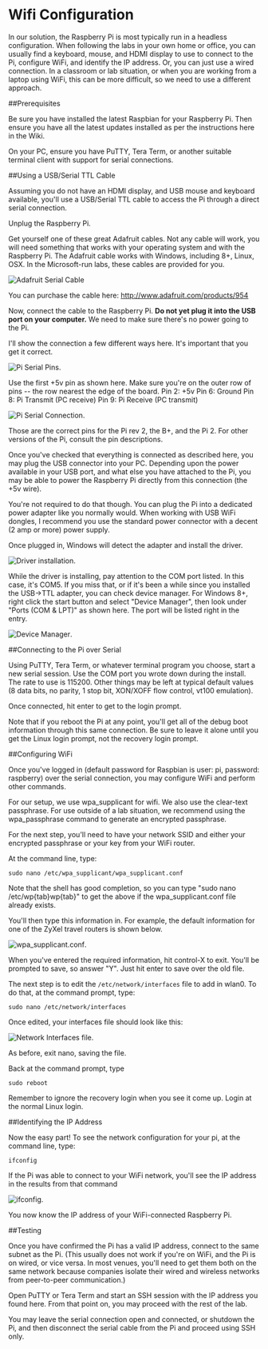# Wifi Configuration #
In our solution, the Raspberry Pi is most typically run in a headless configuration. When following the labs in your own home or office, you can usually find a keyboard, mouse, and HDMI display to use to connect to the Pi, configure WiFi, and identify the IP address. Or, you can just use a wired connection. In a classroom or lab situation, or when you are working from a laptop using WiFi, this can be more difficult, so we need to use a different approach.

##Prerequisites

Be sure you have installed the latest Raspbian for your Raspberry Pi. Then ensure you have all the latest updates installed as per the instructions here in the Wiki.

On your PC, ensure you have PuTTY, Tera Term, or another suitable terminal client with support for serial connections.

##Using a USB/Serial TTL Cable

Assuming you do not have an HDMI display, and USB mouse and keyboard available, you'll use a USB/Serial TTL cable to access the Pi through a direct serial connection. 

Unplug the Raspberry Pi.

Get yourself one of these great Adafruit cables. Not any cable will work, you will need something that works with your operating system and with the Raspberry Pi. The Adafruit cable works with Windows, including 8+, Linux, OSX. In the Microsoft-run labs, these cables are provided for you.

![Adafruit Serial Cable](AdafruitUSBSerialCable.png)

You can purchase the cable here: http://www.adafruit.com/products/954

Now, connect the cable to the Raspberry Pi. **Do not yet plug it into the USB port on your computer.** We need to make sure there's no power going to the Pi.

I'll show the connection a few different ways here. It's important that you get it correct.

![Pi Serial Pins](PISerialPinout.png).
 
Use the first +5v pin as shown here. Make sure you're on the outer row of pins -- the row nearest the edge of the board.
Pin 2: +5v
Pin 6: Ground
Pin 8: Pi Transmit (PC receive)
Pin 9: Pi Receive (PC transmit)

![Pi Serial Connection](PISerialDebugConnection.png).
 
Those are the correct pins for the Pi rev 2, the B+, and the Pi 2. For other versions of the Pi, consult the pin descriptions.

Once you've checked that everything is connected as described here, you may plug the USB connector into your PC. Depending upon the power available in your USB port, and what else you have attached to the Pi, you may be able to power the Raspberry Pi directly from this connection (the +5v wire).

You're not required to do that though. You can plug the Pi into a dedicated power adapter like you normally would. When working with USB WiFi dongles, I recommend you use the standard power connector with a decent (2 amp or more) power supply.

Once plugged in, Windows will detect the adapter and install the driver.
 
![Driver installation](AdafruitCableDriverInstall.png).

While the driver is installing, pay attention to the COM port listed. In this case, it's COM5. If you miss that, or if it's been a while since you installed the USB->TTL adapter, you can check device manager. For Windows 8+, right click the start button and select "Device Manager", then look under "Ports (COM & LPT)" as shown here. The port will be listed right in the entry.
 
![Device Manager](DeviceManagerUSBSerial.png).

##Connecting to the Pi over Serial

Using PuTTY, Tera Term, or whatever terminal program you choose, start a new serial session. Use the COM port you wrote down during the install. The rate to use is 115200. Other things may be left at typical default values (8 data bits, no parity, 1 stop bit, XON/XOFF flow control, vt100 emulation).

Once connected, hit enter to get to the login prompt.

Note that if you reboot the Pi at any point, you'll get all of the debug boot information through this same connection. Be sure to leave it alone until you get the Linux login prompt, not the recovery login prompt.

##Configuring WiFi

Once you've logged in (default password for Raspbian is user: pi, password: raspberry) over the serial connection, you may configure WiFi and perform other commands.

For our setup, we use wpa_supplicant for wifi. We also use the clear-text passphrase. For use outside of a lab situation, we recommend using the wpa_passphrase command to generate an encrypted passphrase.

For the next step, you'll need to have your network SSID and either your encrypted passphrase or your key from your WiFi router.

At the command line, type:

    sudo nano /etc/wpa_supplicant/wpa_supplicant.conf

Note that the shell has good completion, so you can type "sudo nano /etc/wp{tab}wp{tab}" to get the above if the wpa_supplicant.conf file already exists.

You'll then type this information in. For example, the default information for one of the ZyXel travel routers is shown below.

![wpa_supplicant.conf](NanoWPAConfig.png).
 
When you've entered the required information, hit control-X to exit. You'll be prompted to save, so answer "Y". Just hit enter to save over the old file.

The next step is to edit the `/etc/network/interfaces` file to add in wlan0. To do that, at the command prompt, type:

    sudo nano /etc/network/interfaces

Once edited, your interfaces file should look like this:
 
![Network Interfaces file](NanoNetworkInterfaces.png).

As before, exit nano, saving the file.

Back at the command prompt, type 

    sudo reboot

Remember to ignore the recovery login when you see it come up. Login at the normal Linux login.

##Identifying the IP Address

Now the easy part! To see the network configuration for your pi, at the command line, type:

    ifconfig

If the Pi was able to connect to your WiFi network, you'll see the IP address in the results from that command

![ifconfig](ifconfig.png).
 
You now know the IP address of your WiFi-connected Raspberry Pi.

##Testing

Once you have confirmed the Pi has a valid IP address, connect to the same subnet as the Pi. (This usually does not work if you're on WiFi, and the Pi is on wired, or vice versa. In most venues, you'll need to get them both on the same network because companies isolate their wired and wireless networks from peer-to-peer communication.)

Open PuTTY or Tera Term and start an SSH session with the IP address you found here. From that point on, you may proceed with the rest of the lab.

You may leave the serial connection open and connected, or shutdown the Pi, and then disconnect the serial cable from the Pi and proceed using SSH only.
